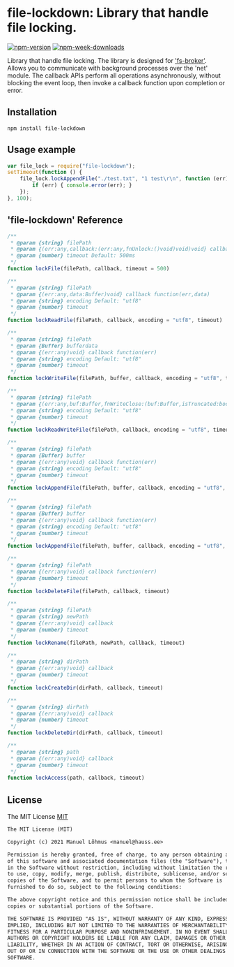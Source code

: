 # file-lockdown: Library that handle file locking.

[![npm-version](https://badgen.net/npm/v/file-lockdown)](https://www.npmjs.com/package/file-lockdown)
[![npm-week-downloads](https://badgen.net/npm/dw/file-lockdown)](https://www.npmjs.com/package/file-lockdown)

Library that handle file locking.
The library is designed for ['fs-broker'](https://www.npmjs.com/package/fs-broker).
Allows you to communicate with background processes over the 'net' module.
The callback APIs perform all operations asynchronously, without blocking the event loop, then invoke a callback function upon completion or error.

## Installation

`npm install file-lockdown`

## Usage example

```js
var file_lock = require("file-lockdown");
setTimeout(function () {
    file_lock.lockAppendFile("./test.txt", "1 test\r\n", function (err) {
        if (err) { console.error(err); }
    });
}, 100);
```

## 'file-lockdown' Reference

```js
/**
 * @param {string} filePath
 * @param {(err:any,callback:(err:any,fnUnlock:()void)void)void} callback function(err,fnUnlock()=>void){...}
 * @param {number} timeout Default: 500ms
 */
function lockFile(filePath, callback, timeout = 500)

/**
 * @param {string} filePath
 * @param {(err:any,data:Buffer)void} callback function(err,data)
 * @param {string} encoding Default: "utf8"
 * @param {number} timeout 
 */
function lockReadFile(filePath, callback, encoding = "utf8", timeout)

/**
 * @param {string} filePath
 * @param {Buffer} bufferdata
 * @param {(err:any)void} callback function(err)
 * @param {string} encoding Default: "utf8"
 * @param {number} timeout 
 */
function lockWriteFile(filePath, buffer, callback, encoding = "utf8", timeout)

/**
 * @param {string} filePath
 * @param {(err:any,buf:Buffer,fnWriteClose:(buf:Buffer,isTruncated:boolean, callback:(err:any)void)void)void} fnRead function(err,data,fnWriteClose(buffer))'buffer'dataforwritingandclose|nullforclose
 * @param {string} encoding Default: "utf8"
 * @param {number} timeout 
 */
function lockReadWriteFile(filePath, callback, encoding = "utf8", timeout)

/**
 * @param {string} filePath
 * @param {Buffer} buffer
 * @param {(err:any)void} callback function(err)
 * @param {string} encoding Default: "utf8"
 * @param {number} timeout 
 */
function lockAppendFile(filePath, buffer, callback, encoding = "utf8", timeout)

/**
 * @param {string} filePath
 * @param {Buffer} buffer
 * @param {(err:any)void} callback function(err)
 * @param {string} encoding Default: "utf8"
 * @param {number} timeout 
 */
function lockAppendFile(filePath, buffer, callback, encoding = "utf8", timeout)

/**
 * @param {string} filePath
 * @param {(err:any)void} callback function(err)
 * @param {number} timeout
 */
function lockDeleteFile(filePath, callback, timeout)

/**
 * @param {string} filePath
 * @param {string} newPath
 * @param {(err:any)void} callback
 * @param {number} timeout
 */
function lockRename(filePath, newPath, callback, timeout)

/**
 * @param {string} dirPath
 * @param {(err:any)void} callback
 * @param {number} timeout
 */
function lockCreateDir(dirPath, callback, timeout)

/**
 * @param {string} dirPath
 * @param {(err:any)void} callback
 * @param {number} timeout
 */
function lockDeleteDir(dirPath, callback, timeout)

/**
 * @param {string} path
 * @param {(err:any)void} callback
 * @param {number} timeout
 */
function lockAccess(path, callback, timeout)
```

## License


The MIT License [MIT](LICENSE)
```txt
The MIT License (MIT)

Copyright (c) 2021 Manuel Lõhmus <manuel@hauss.ee>

Permission is hereby granted, free of charge, to any person obtaining a copy
of this software and associated documentation files (the "Software"), to deal
in the Software without restriction, including without limitation the rights
to use, copy, modify, merge, publish, distribute, sublicense, and/or sell
copies of the Software, and to permit persons to whom the Software is
furnished to do so, subject to the following conditions:

The above copyright notice and this permission notice shall be included in all
copies or substantial portions of the Software.

THE SOFTWARE IS PROVIDED "AS IS", WITHOUT WARRANTY OF ANY KIND, EXPRESS OR
IMPLIED, INCLUDING BUT NOT LIMITED TO THE WARRANTIES OF MERCHANTABILITY,
FITNESS FOR A PARTICULAR PURPOSE AND NONINFRINGEMENT. IN NO EVENT SHALL THE
AUTHORS OR COPYRIGHT HOLDERS BE LIABLE FOR ANY CLAIM, DAMAGES OR OTHER
LIABILITY, WHETHER IN AN ACTION OF CONTRACT, TORT OR OTHERWISE, ARISING FROM,
OUT OF OR IN CONNECTION WITH THE SOFTWARE OR THE USE OR OTHER DEALINGS IN THE
SOFTWARE.
```

